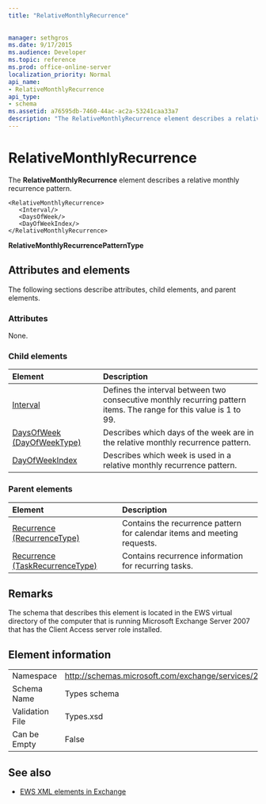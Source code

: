 ```yaml
---
title: "RelativeMonthlyRecurrence"
 
 
manager: sethgros
ms.date: 9/17/2015
ms.audience: Developer
ms.topic: reference
ms.prod: office-online-server
localization_priority: Normal
api_name:
- RelativeMonthlyRecurrence
api_type:
- schema
ms.assetid: a76595db-7460-44ac-ac2a-53241caa33a7
description: "The RelativeMonthlyRecurrence element describes a relative monthly recurrence pattern."
---
```


# RelativeMonthlyRecurrence

The **RelativeMonthlyRecurrence** element describes a relative monthly recurrence pattern. 
  
```
<RelativeMonthlyRecurrence>
   <Interval/>
   <DaysOfWeek/>
   <DayOfWeekIndex/>
</RelativeMonthlyRecurrence>
```

 **RelativeMonthlyRecurrencePatternType**
## Attributes and elements

The following sections describe attributes, child elements, and parent elements.
  
### Attributes

None.
  
### Child elements

|**Element**|**Description**|
|:-----|:-----|
|[Interval](interval.md) <br/> |Defines the interval between two consecutive monthly recurring pattern items. The range for this value is 1 to 99.  <br/> |
|[DaysOfWeek (DayOfWeekType)](daysofweek-dayofweektype.md) <br/> |Describes which days of the week are in the relative monthly recurrence pattern.  <br/> |
|[DayOfWeekIndex](dayofweekindex.md) <br/> |Describes which week is used in a relative monthly recurrence pattern.  <br/> |
   
### Parent elements

|**Element**|**Description**|
|:-----|:-----|
|[Recurrence (RecurrenceType)](recurrence-recurrencetype.md) <br/> |Contains the recurrence pattern for calendar items and meeting requests.  <br/> |
|[Recurrence (TaskRecurrenceType)](recurrence-taskrecurrencetype.md) <br/> |Contains recurrence information for recurring tasks.  <br/> |
   
## Remarks

The schema that describes this element is located in the EWS virtual directory of the computer that is running Microsoft Exchange Server 2007 that has the Client Access server role installed.
  
## Element information

|||
|:-----|:-----|
|Namespace  <br/> |http://schemas.microsoft.com/exchange/services/2006/types  <br/> |
|Schema Name  <br/> |Types schema  <br/> |
|Validation File  <br/> |Types.xsd  <br/> |
|Can be Empty  <br/> |False  <br/> |
   
## See also



- [EWS XML elements in Exchange](ews-xml-elements-in-exchange.md)


